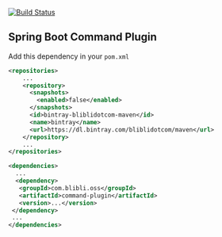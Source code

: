 [![Build Status](https://travis-ci.org/bliblidotcom/command-plugin.svg?branch=master)](https://travis-ci.org/bliblidotcom/command-plugin)

Spring Boot Command Plugin
--------------------------

Add this dependency in your ```pom.xml```

```xml
<repositories>
    ...
    <repository>
      <snapshots>
        <enabled>false</enabled>
      </snapshots>
      <id>bintray-bliblidotcom-maven</id>
      <name>bintray</name>
      <url>https://dl.bintray.com/bliblidotcom/maven</url>
    </repository>
    ...
</repositories>
```

```xml
<dependencies>
  ...
  <dependency>
   <groupId>com.blibli.oss</groupId>
   <artifactId>command-plugin</artifactId>
   <version>...</version>
 </dependency>
 ...
</dependencies>
```